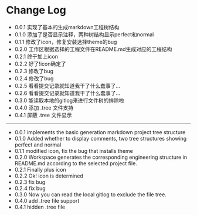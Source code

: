 # Change Log

* 0.0.1 实现了基本的生成markdown工程树结构
* 0.1.0 添加了是否显示注释，两种树结构显示perfect和normal
* 0.1.1 修改了icon，修复安装选择theme的bug
* 0.2.0 工作区根据选择的工程文件在README.md生成对应的工程结构
* 0.2.1 终于加上icon
* 0.2.2 好了!icon确定了
* 0.2.3 修改了bug
* 0.2.4 修改了bug
* 0.2.5 看看提交记录就知道我干了什么蠢事了...
* 0.2.6 看看提交记录就知道我干了什么蠢事了...
* 0.3.0 能读取本地的gitlog来进行文件树的排除啦
* 0.4.0 添加 .tree 文件支持
* 0.4.1 屏蔽 .tree 文件显示
***
* 0.0.1 implements the basic generation markdown project tree structure
* 0.1.0 Added whether to display comments, two tree structures showing perfect and normal
* 0.1.1 modified icon, fix the bug that installs theme
* 0.2.0 Workspace generates the corresponding engineering structure in README.md according to the selected project file.
* 0.2.1 Finally plus icon
* 0.2.2 Ok! icon is determined
* 0.2.3 fix bug
* 0.2.4 fix bug
* 0.3.0 Now you can read the local gitlog to exclude the file tree.
* 0.4.0 add .tree file support
* 0.4.1 hidden .tree file
